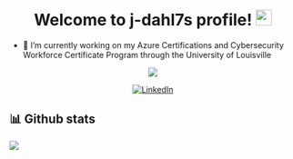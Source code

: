 <!-- ### Hi there 👋 -->

<h1 align="center">
  Welcome to j-dahl7s profile!
  <img src="https://media.giphy.com/media/hvRJCLFzcasrR4ia7z/giphy.gif" width="28">
</h1>

<!--
**j-dahl7/j-dahl7** is a ✨ _special_ ✨ repository because its `README.md` (this file) appears on your GitHub profile. -->

<!-- Here are some ideas to get you started: -->

- 🔭 I’m currently working on my Azure Certifications and Cybersecurity Workforce Certificate Program through the University of Louisville
<!--
- 🌱 I’m currently learning 
- 👯 I’m looking to collaborate on ...
- 🤔 I’m looking for help with ...
- 💬 Ask me about ...
- 📫 How to reach me: ...
- 😄 Pronouns: ...
- ⚡ Fun fact: ...

-->


<!-- Typing SVG by DenverCoder1 - https://github.com/DenverCoder1/readme-typing-svg -->
<p align="center">
  <a href="https://github.com/DenverCoder1/readme-typing-svg"><img src="https://readme-typing-svg.herokuapp.com/?lines=Thank%20You%20For%20Stopping%20By&font=roboto&center=true&width=440&height=45&color=FFFFFF&vCenter=true&size=22"></a>
</p>


<p align="center">
  <a href="https://www.linkedin.com/in/jerraddahlager/">
    <img alt="LinkedIn" title="LinkedIn" src="https://img.shields.io/badge/-Jerrad%20Dahlager-blue?style=for-the-badge&logo=Linkedin&logoColor=white/"></a>
</p>

## 📊 Github stats
<p >
  <img align="left" src="https://github-readme-stats.vercel.app/api?username=j-dahl7&show_icons=true&bg_color=#FFFFFF&title_color=000000&text_color=000000&icon_color=ff0000&hide_border=true&count_private=true" />
</p>
